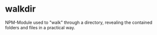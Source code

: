 # walkdir
NPM-Module used to "walk" through a directory, revealing the contained folders and files in a practical way.
